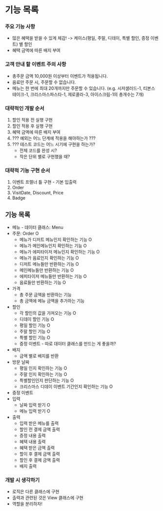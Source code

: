 # 기능 목록
### 주요 기능 사항
- 많은 혜택을 받을 수 있게 체감! -> 케이스(평일, 주말, 디데이, 특별 할인, 증정 이벤트) 별 할인
- 혜택 금액에 따른 배지 부여
### 고객 안내 할 이벤트 주의 사항
- 총주문 금액 10,000원 이상부터 이벤트가 적용됩니다.
- 음료만 주문 시, 주문할 수 없습니다.
- 메뉴는 한 번에 최대 20개까지만 주문할 수 있습니다.
(e.g. 시저샐러드-1, 티본스테이크-1, 크리스마스파스타-1, 제로콜라-3, 아이스크림-1의 총개수는 7개)
### 대략적인 개발 순서
1. 할인 적용 전 실행 구현
2. 할인 적용 후 실행 구현
3. 혜택 금액에 따른 배지 부여
4. ??? 예외는 어느 단계에 적용을 해야하는가 ???
5. ??? 테스트 코드는 어느 시기에 구현을 하는가? 
   - 전체 코드를 완성 시?
   - 작은 단위 별로 구현했을 때?
### 대략적 기능 구현 순서
1. 이벤트 프랠너 틀 구현 - 기본 입출력
2. Order
3. VisitDate, Discount, Price
4. Badge

## 기능 목록
- 메뉴 - 데이터 클래스: Menu
- 주문: Order O
  - 메뉴가 디저트 메뉴인지 확인하는 기능 O
  - 메뉴가 메인메뉴인지 확인하는 기능 O
  - 메뉴가 에피타이저 메뉴인지 확인하는 기능 O
  - 메뉴가 음료인지 확인하는 기능 O
  - 디저트 메뉴들만 반환하는 기능 O
  - 메인메뉴들만 반환하는 기능 O
  - 에피타이저 메뉴들만 반환하는 기능 O
  - 음료들만 반환하는 기능 O
- 가격
  - 총 주문 금액을 반환하는 기능
  - 총 금액에 메뉴 금액을 추가하는 기능
- 할인
  - 각 할인의 값을 가져오는 기능 O
  - 디데이 할인 기능 O
  - 평일 할인 기능 O
  - 주말 할인 기능 O
  - 특별 할인 기능 O
  - 증정 이벤트 - 따로 데이터 클래스를 만드는 게 좋을까? 
- 배지
  - 금액 별로 배지를 반환
- 방문 날짜
  - 평일 인지 확인하는 기능 O
  - 주말 인지 확인하는 기능 O
  - 특별할인인지 판단하는 기능 O
  - 크리스마스 디데이 이벤트 기간인지 확인하는 기능 O
- 증정 이벤트
- 입력
  - 날짜 입력 받기 O
  - 메뉴 입력 받기 O
- 출력
  - 입력 받은 메뉴를 출력
  - 할인 전 결제 금액 출력
  - 증정 내용 출력
  - 혜택 내용 출력
  - 혜택 받은 금액 출력
  - 할이 후 결제 금액 출력
  - 할인 후 결제 금액 출력
  - 배지 출력


### 개발 시 생각하기
- 로직은 다른 클래스에 구현
- 출력과 관련된 것은 View 클래스에 구현
- 역할을 분리하자! 
